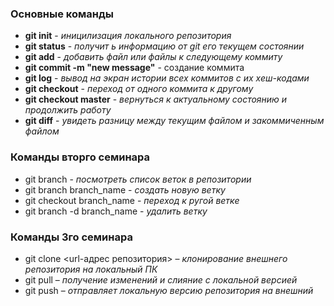 ### Основные команды

* **git init** - *иницилизация локального репозитория*
* **git status** - *получит ь информацию от git его текущем состоянии*
* **git add** - *добавить файл или файлы к следующему коммиту*
* **git commit -m "new message"** - создание коммита
* **git log** - *вывод на экран истории всех коммитов с их хеш-кодами*
* **git checkout** - *переход от одного коммита к другому*
* **git checkout master** - *вернуться к актуальному состоянию и продолжить работу*
* **git diff** - *увидеть разницу между текущим файлом и закоммиченным файлом*

### Команды вторго семинара

* git branch - *посмотреть список веток в репозитории*
* git branch branch_name - *создать новую ветку*
* git checkout branch_name - *переход к ругой ветке*
* git branch -d branch_name - *удалить ветку*

### Команды 3го семинара

* git clone <url-адрес репозитория> – *клонирование внешнего репозитория на
локальный ПК*
* git pull – *получение изменений и слияние с локальной версией*
* git push – *отправляет локальную версию репозитория на внешний*
